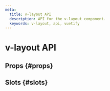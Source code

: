 ```yaml
---
meta:
  title: v-layout API
  description: API for the v-layout component.
  keywords: v-layout, api, vuetify
---
```


# v-layout API

<entry-ad />

## Props {#props}

<api-section name="v-layout" section="props" />

## Slots {#slots}

<api-section name="v-layout" section="slots" />

<backmatter />
